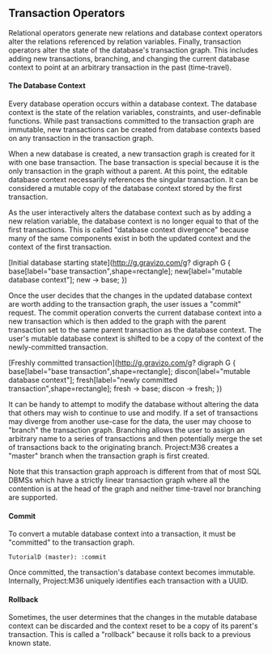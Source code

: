 ## Transaction Operators

Relational operators generate new relations and database context operators alter the relations referenced by relation variables. Finally, transaction operators alter the state of the database's transaction graph. This includes adding new transactions, branching, and changing the current database context to point at an arbitrary transaction in the past (time-travel).

#### The Database Context

Every database operation occurs within a database context. The database context is the state of the relation variables, constraints, and user-definable functions. While past transactions committed to the transaction graph are immutable, new transactions can be created from database contexts based on any transaction in the transaction graph.

When a new database is created, a new transaction graph is created for it with one base transaction. The base transaction is special because it is the only transaction in the graph without a parent. At this point, the editable database context necessarily references the singular transaction. It can be considered a mutable copy of the database context stored by the first transaction.

As the user interactively alters the database context such as by adding a new relation variable, the database context is no longer equal to that of the first transactions. This is called "database context divergence" because many of the same components exist in both the updated context and the context of the first transaction.

[Initial database starting state](http://g.gravizo.com/g?
digraph G {
 base[label="base transaction",shape=rectangle];
 new[label="mutable database context"];
 new -> base;
})

Once the user decides that the changes in the updated database context are worth adding to the transaction graph, the user issues a "commit" request. The commit operation converts the current database context into a new transaction which is then added to the graph with the parent transaction set to the same parent transaction as the database context. The user's mutable database context is shifted to be a copy of the context of the newly-committed transaction.

[Freshly committed transaction](http://g.gravizo.com/g?
digraph G {
 base[label="base transaction",shape=rectangle];
 discon[label="mutable database context"];
 fresh[label="newly committed transaction",shape=rectangle];
 fresh -> base;
 discon -> fresh;
})

It can be handy to attempt to modify the database without altering the data that others may wish to continue to use and modify. If a set of transactions may diverge from another use-case for the data, the user may choose to "branch" the transaction graph. Branching allows the user to assign an arbitrary name to a series of transactions and then potentially merge the set of transactions back to the originating branch. Project:M36 creates a "master" branch when the transaction graph is first created.

Note that this transaction graph approach is different from that of most SQL DBMSs which have a strictly linear transaction graph where all the contention is at the head of the graph and neither time-travel nor branching are supported.

#### Commit

To convert a mutable database context into a transaction, it must be "committed" to the transaction graph.

```
TutorialD (master): :commit
```

Once committed, the transaction's database context becomes immutable. Internally, Project:M36 uniquely identifies each transaction with a UUID.

#### Rollback

Sometimes, the user determines that the changes in the mutable database context can be discarded and the context reset to be a copy of its parent's transaction. This is called a "rollback" because it  rolls back to a previous known state.